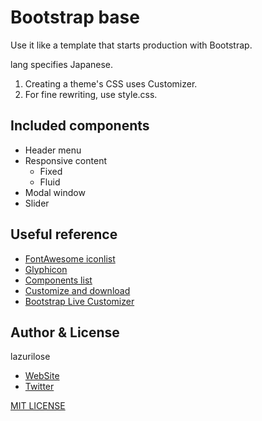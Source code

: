 # Bootstrap base
Use it like a template that starts production with Bootstrap.

lang specifies Japanese.

1. Creating a theme's CSS uses Customizer.
1. For fine rewriting, use style.css.
## Included components
- Header menu
- Responsive content
  - Fixed
  - Fluid
- Modal window
- Slider
## Useful reference
- [FontAwesome iconlist](http://fontawesome.io/icons/)
- [Glyphicon](http://glyphicons.com/)
- [Components list](https://getbootstrap.com/docs/3.3/components/)
- [Customize and download](https://getbootstrap.com/docs/3.3/customize/)
- [Bootstrap Live Customizer](https://www.bootstrap-live-customizer.com/)
## Author & License
lazurilose
 - [WebSite](http://lazulirose.com/)
 - [Twitter](https://twitter.com/lazulirose_en)
 
[MIT LICENSE](https://lazulirose.github.io/mit-license/)
